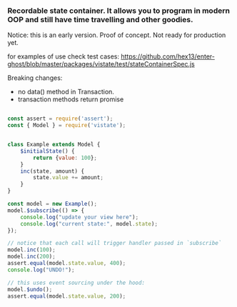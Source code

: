 ### Recordable state container. It allows you to program in modern OOP and still have time travelling and other goodies.

Notice: this is an early version. Proof of concept. Not ready for production yet.

for examples of use check test cases: <https://github.com/hex13/enter-ghost/blob/master/packages/vistate/test/stateContainerSpec.js>

Breaking changes:

- no data() method in Transaction.
- transaction methods return promise

```javascript

const assert = require('assert');
const { Model } = require('vistate');


class Example extends Model {
    $initialState() {
        return {value: 100};
    }
    inc(state, amount) {
        state.value += amount;
    }
}

const model = new Example();
model.$subscribe(() => {
    console.log("update your view here");
    console.log("current state:", model.state);
});

// notice that each call will trigger handler passed in `subscribe`
model.inc(100);
model.inc(200);
assert.equal(model.state.value, 400);
console.log("UNDO!");

// this uses event sourcing under the hood:
model.$undo();
assert.equal(model.state.value, 200);

```
